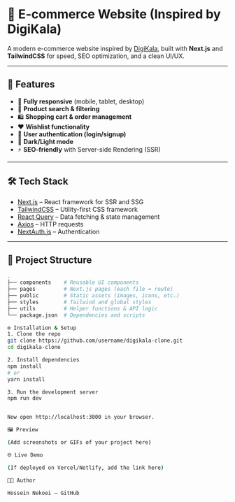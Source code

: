 # 🛒 E-commerce Website (Inspired by DigiKala)

A modern e-commerce website inspired by [DigiKala](https://www.digikala.com/), built with **Next.js** and **TailwindCSS** for speed, SEO optimization, and a clean UI/UX.

---

## 🚀 Features
- 📱 **Fully responsive** (mobile, tablet, desktop)
- 🔎 **Product search & filtering**
- 🛍 **Shopping cart & order management**
- ❤️ **Wishlist functionality**
- 👤 **User authentication (login/signup)**
- 🌙 **Dark/Light mode**
- ⚡ **SEO-friendly** with Server-side Rendering (SSR)

---

## 🛠 Tech Stack
- [Next.js](https://nextjs.org/) – React framework for SSR and SSG
- [TailwindCSS](https://tailwindcss.com/) – Utility-first CSS framework
- [React Query](https://tanstack.com/query) – Data fetching & state management
- [Axios](https://axios-http.com/) – HTTP requests
- [NextAuth.js](https://next-auth.js.org/) – Authentication

---

## 📂 Project Structure
```bash
.
├── components    # Reusable UI components
├── pages         # Next.js pages (each file = route)
├── public        # Static assets (images, icons, etc.)
├── styles        # Tailwind and global styles
├── utils         # Helper functions & API logic
└── package.json  # Dependencies and scripts

⚙️ Installation & Setup
1. Clone the repo
git clone https://github.com/username/digikala-clone.git
cd digikala-clone

2. Install dependencies
npm install
# or
yarn install

3. Run the development server
npm run dev


Now open http://localhost:3000 in your browser.

🖼 Preview

(Add screenshots or GIFs of your project here)

🌐 Live Demo

(If deployed on Vercel/Netlify, add the link here)

👨‍💻 Author

Hossein Nekoei – GitHub